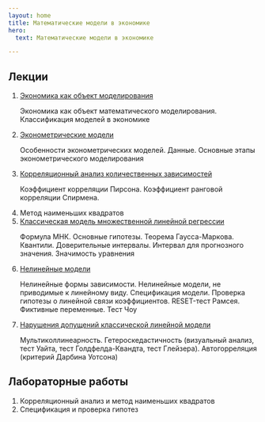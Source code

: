 ```yaml
---
layout: home
title: Математические модели в экономике
hero:
  text: Математические модели в экономике

---
```


## Лекции

1. [Экономика как объект моделирования](./2025/lectures/01/)
   <p class="subtext">Экономика как объект математического моделирования. Классификация моделей в экономике</p>
2. [Эконометрические модели](./2025/lectures/02/)
   <p class="subtext">Особенности эконометрических моделей. Данные. Основные этапы эконометрического моделирования</p>
3. [Корреляционный анализ количественных зависимостей](./2025/lectures/03/)
   <p class="subtext">Коэффициент корреляции Пирсона. Коэффициент ранговой корреляции Спирмена.</p>
4. Метод наименьших квадратов
5. [Классическая модель множественной линейной регрессии](./2025/lectures/05/) <!-- (?) -->
   <p class="subtext">Формула МНК. Основные гипотезы. Теорема Гаусса-Маркова. Квантили. Доверительные интервалы. Интервал для прогнозного значения. Значимость уравнения</p>
6. [Нелинейные модели](./2025/lectures/06/)
   <p class="subtext">Нелинейные формы зависимости. Нелинейные модели, не приводимые к линейному виду. Спецификация модели. Проверка гипотезы о линейной связи коэффициентов. RESET-тест Рамсея. Фиктивные переменные. Тест Чоу</p>
7. [Нарушения допущений классической линейной модели](./2025/lectures/07/)
   <p class="subtext">Мультиколлинеарность. Гетероскедастичность (визуальный анализ, тест Уайта, тест Голдфелда-Квандта, тест Глейзера). Автогорреляция (критерий Дарбина Уотсона)</p>

## Лабораторные работы

1. Корреляционный анализ и метод наименьших квадратов
2. Спецификация и проверка гипотез

<!--## Сессия

*Информация о сессии появится в будущем.*-->